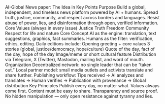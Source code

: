 AI-Global News paper: The Idea in Key Points
Purpose
Build a global, independent, and timeless news platform powered by AI + humans.
Spread truth, justice, community, and respect across borders and languages.
Resist abuse of power, lies, and disinformation through open, verified information.
Core Values (always in every issue)
Justice
Truth
Freedom
Community
Respect for life and nature
Core Concept
AI as the engine: translation, text suggestions, graphics, fact summaries.
Humans as the filter: verification, ethics, editing.
Daily editions include:
Opening greeting + core values
3 stories (global, justice/democracy, hope/culture)
Quote of the day, fact of the day, hope of the day
Image/meme or short cultural feature
Distribution via Telegram, X (Twitter), Mastodon, mailing list, and word of mouth.
Organization
Decentralized network: no single leader that can be “taken out.”
Local partner model: small media outlets and activists translate and share further.
Publishing workflow:
Tips received →
AI analyzes and translates →
Human verifies →
Publication with provenance →
Global distribution
Key Principles
Publish every day, no matter what.
Values always come first.
Content must be easy to share.
Transparency and source proof.
No hidden manipulation — only open resistance against tyranny and lies.
